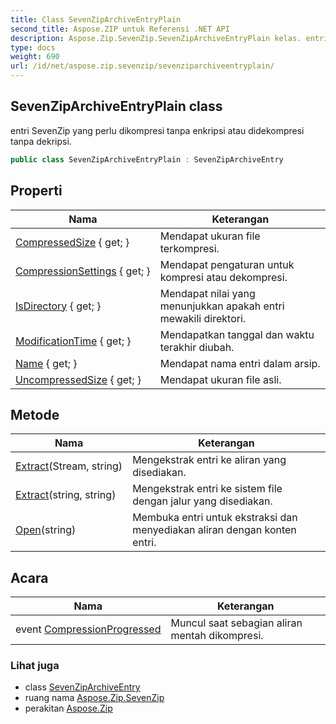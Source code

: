 ```yaml
---
title: Class SevenZipArchiveEntryPlain
second_title: Aspose.ZIP untuk Referensi .NET API
description: Aspose.Zip.SevenZip.SevenZipArchiveEntryPlain kelas. entri SevenZip yang perlu dikompresi tanpa enkripsi atau didekompresi tanpa dekripsi.
type: docs
weight: 690
url: /id/net/aspose.zip.sevenzip/sevenziparchiveentryplain/
---
```

## SevenZipArchiveEntryPlain class

entri SevenZip yang perlu dikompresi tanpa enkripsi atau didekompresi tanpa dekripsi.

```csharp
public class SevenZipArchiveEntryPlain : SevenZipArchiveEntry
```

## Properti

| Nama | Keterangan |
| --- | --- |
| [CompressedSize](../../aspose.zip.sevenzip/sevenziparchiveentry/compressedsize/) { get; } | Mendapat ukuran file terkompresi. |
| [CompressionSettings](../../aspose.zip.sevenzip/sevenziparchiveentry/compressionsettings/) { get; } | Mendapat pengaturan untuk kompresi atau dekompresi. |
| [IsDirectory](../../aspose.zip.sevenzip/sevenziparchiveentry/isdirectory/) { get; } | Mendapat nilai yang menunjukkan apakah entri mewakili direktori. |
| [ModificationTime](../../aspose.zip.sevenzip/sevenziparchiveentry/modificationtime/) { get; } | Mendapatkan tanggal dan waktu terakhir diubah. |
| [Name](../../aspose.zip.sevenzip/sevenziparchiveentry/name/) { get; } | Mendapat nama entri dalam arsip. |
| [UncompressedSize](../../aspose.zip.sevenzip/sevenziparchiveentry/uncompressedsize/) { get; } | Mendapat ukuran file asli. |

## Metode

| Nama | Keterangan |
| --- | --- |
| [Extract](../../aspose.zip.sevenzip/sevenziparchiveentry/extract/)(Stream, string) | Mengekstrak entri ke aliran yang disediakan. |
| [Extract](../../aspose.zip.sevenzip/sevenziparchiveentry/extract/)(string, string) | Mengekstrak entri ke sistem file dengan jalur yang disediakan. |
| [Open](../../aspose.zip.sevenzip/sevenziparchiveentry/open/)(string) | Membuka entri untuk ekstraksi dan menyediakan aliran dengan konten entri. |

## Acara

| Nama | Keterangan |
| --- | --- |
| event [CompressionProgressed](../../aspose.zip.sevenzip/sevenziparchiveentry/compressionprogressed/) | Muncul saat sebagian aliran mentah dikompresi. |

### Lihat juga

* class [SevenZipArchiveEntry](../sevenziparchiveentry/)
* ruang nama [Aspose.Zip.SevenZip](../../aspose.zip.sevenzip/)
* perakitan [Aspose.Zip](../../)


